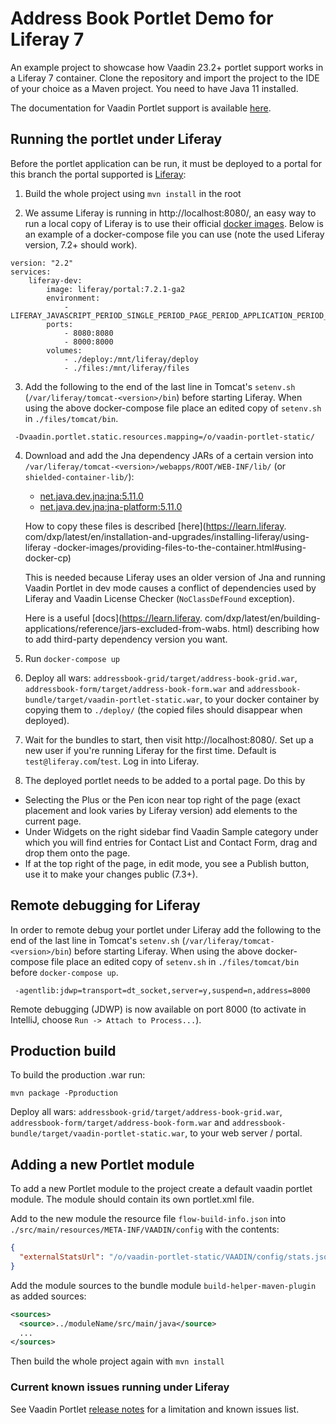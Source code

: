 # Address Book Portlet Demo for Liferay 7
An example project to showcase how Vaadin 23.2+ portlet support works in a Liferay 7 container. 
Clone the repository and import the project to the IDE of your choice as a Maven project. 
You need to have Java 11 installed.

The documentation for Vaadin Portlet support is available [here](https://vaadin.com/docs/latest/flow/integrations/portlet).

## Running the portlet under Liferay

Before the portlet application can be run, it must be deployed to a portal for this
branch the portal supported is [Liferay](https://www.liferay.com/downloads-community):

1. Build the whole project using `mvn install` in the root

2. We assume Liferay is running in http://localhost:8080/, an easy way to run a local
copy of Liferay is to use their official [docker images](https://hub.docker.com/r/liferay/portal). 
Below is an example of a docker-compose file you can use (note the used Liferay version, 7.2+ should
work).

````
version: "2.2"
services:
    liferay-dev:
        image: liferay/portal:7.2.1-ga2
        environment:
            - LIFERAY_JAVASCRIPT_PERIOD_SINGLE_PERIOD_PAGE_PERIOD_APPLICATION_PERIOD_ENABLED=false
        ports:
            - 8080:8080
            - 8000:8000
        volumes:
            - ./deploy:/mnt/liferay/deploy
            - ./files:/mnt/liferay/files
````

3. Add the following to the end of the last line in Tomcat's `setenv.sh`
(`/var/liferay/tomcat-<version>/bin`) before starting Liferay. When
using the above docker-compose file place an edited copy of `setenv.sh`
in `./files/tomcat/bin`.

````
 -Dvaadin.portlet.static.resources.mapping=/o/vaadin-portlet-static/
````

4. Download and add the Jna dependency JARs of a certain version into 
   `/var/liferay/tomcat-<version>/webapps/ROOT/WEB-INF/lib/` (or `shielded-container-lib/`):
   - [net.java.dev.jna:jna:5.11.0](https://mvnrepository.com/artifact/net.java.dev.jna/jna/5.11.0)
   - [net.java.dev.jna:jna-platform:5.11.0](https://mvnrepository.com/artifact/net.java.dev.jna/jna-platform/5.11.0)
  
   How to copy these files is described [here](https://learn.liferay.
com/dxp/latest/en/installation-and-upgrades/installing-liferay/using-liferay
-docker-images/providing-files-to-the-container.html#using-docker-cp)
   
   This is needed because Liferay uses an older version of Jna and running 
Vaadin Portlet in dev mode causes a conflict of dependencies used by Liferay 
and Vaadin License Checker (`NoClassDefFound` exception).

   Here is a useful [docs](https://learn.liferay.
 com/dxp/latest/en/building-applications/reference/jars-excluded-from-wabs.
   html) describing how to add third-party dependency version you want.
     
5. Run `docker-compose up`

6. Deploy all wars: `addressbook-grid/target/address-book-grid.war`, 
`addressbook-form/target/address-book-form.war` and `addressbook-bundle/target/vaadin-portlet-static.war`, 
to your docker container by copying them to `./deploy/` (the copied files should disappear when deployed).

7. Wait for the bundles to start, then visit http://localhost:8080/.
   Set up a new user if you're running Liferay for the first time. Default is `test@liferay.com`/`test`.
   Log in into Liferay.

8. The deployed portlet needs to be added to a portal page. Do this by
- Selecting the Plus or the Pen icon near top right of the page (exact 
  placement and look
varies by Liferay version) add elements to the current page.
- Under Widgets on the right sidebar find Vaadin Sample category under which 
  you will find
entries for Contact List and Contact Form, drag and drop them onto the page.
- If at the top right of the page, in edit mode, you see a Publish button, 
  use it to make your
changes public (7.3+).

## Remote debugging for Liferay

In order to remote debug your portlet under Liferay add the following to the end of the last line in 
Tomcat's `setenv.sh` (`/var/liferay/tomcat-<version>/bin`) before starting Liferay. When using the
above docker-compose file place an edited copy of `setenv.sh` in `./files/tomcat/bin` before
`docker-compose up`.

````
 -agentlib:jdwp=transport=dt_socket,server=y,suspend=n,address=8000
````

Remote debugging (JDWP) is now available on port 8000 (to activate
in IntelliJ, choose `Run -> Attach to Process...`). 

## Production build

To build the production .war run:

`mvn package -Pproduction`

Deploy all wars: `addressbook-grid/target/address-book-grid.war`, `addressbook-form/target/address-book-form.war`
and `addressbook-bundle/target/vaadin-portlet-static.war`, to your web server / portal. 

## Adding a new Portlet module

To add a new Portlet module to the project create a default vaadin portlet module.
The module should contain its own portlet.xml file.

Add to the new module the resource file `flow-build-info.json` into `./src/main/resources/META-INF/VAADIN/config`
with the contents:
````json
{
  "externalStatsUrl": "/o/vaadin-portlet-static/VAADIN/config/stats.json"
}
````

Add the module sources to the bundle module `build-helper-maven-plugin` as added sources:

````xml
<sources>
  <source>../moduleName/src/main/java</source>
  ...
</sources>
````

Then build the whole project again with `mvn install`

### Current known issues running under Liferay

See Vaadin Portlet [release notes](https://github.com/vaadin/portlet/releases) for a limitation and known issues list.
